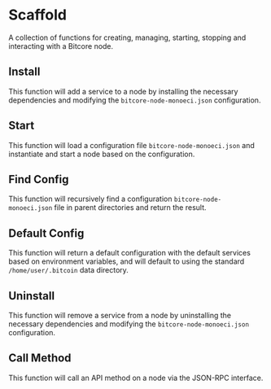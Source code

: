 # Scaffold
A collection of functions for creating, managing, starting, stopping and interacting with a Bitcore node.

## Install
This function will add a service to a node by installing the necessary dependencies and modifying the `bitcore-node-monoeci.json` configuration.

## Start
This function will load a configuration file `bitcore-node-monoeci.json` and instantiate and start a node based on the configuration.

## Find Config
This function will recursively find a configuration `bitcore-node-monoeci.json` file in parent directories and return the result.

## Default Config
This function will return a default configuration with the default services based on environment variables, and will default to using the standard `/home/user/.bitcoin` data directory.

## Uninstall
This function will remove a service from a node by uninstalling the necessary dependencies and modifying the `bitcore-node-monoeci.json` configuration.

## Call Method
This function will call an API method on a node via the JSON-RPC interface.
